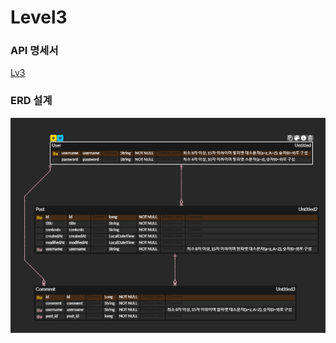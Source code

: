 # Level3

### API 명세서

[Lv3](https://www.notion.so/6e77c8f159494830b2e33218841ee044?v=a7be977e9fa24422881d4b02a27127ac)

### ERD 설계
![img.png](img.png)
